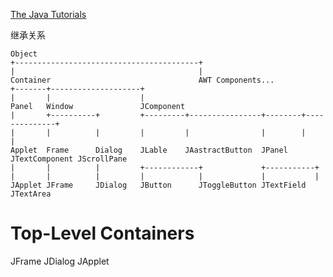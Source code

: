
[The Java Tutorials](https://docs.oracle.com/javase/tutorial/uiswing/index.html)

继承关系

```
Object
+-----------------------------------------+
|                                         |
Container                                 AWT Components...
+-------+--------------------+
|       |                    |
Panel   Window               JComponent
|       +----------+         +---------+----------------+--------+--------------+
|       |          |         |         |                |        |              |
Applet  Frame      Dialog    JLable    JAastractButton  JPanel   JTextComponent JScrollPane
|       |          |         +------------+             +-----------+
|       |          |         |            |             |           |
JApplet JFrame     JDialog   JButton      JToggleButton JTextField  JTextArea
```

# Top-Level Containers

JFrame
JDialog
JApplet
